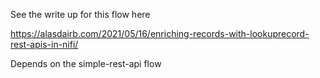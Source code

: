 See the write up for this flow here

https://alasdairb.com/2021/05/16/enriching-records-with-lookuprecord-rest-apis-in-nifi/

Depends on the simple-rest-api flow
